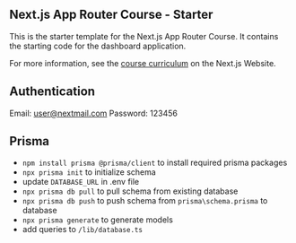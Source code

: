 ## Next.js App Router Course - Starter

This is the starter template for the Next.js App Router Course. It contains the starting code for the dashboard application.

For more information, see the [course curriculum](https://nextjs.org/learn) on the Next.js Website.

## Authentication
Email: user@nextmail.com
Password: 123456

## Prisma
- `npm install prisma @prisma/client` to install required prisma packages
- `npx prisma init` to initialize schema
- update `DATABASE_URL` in .env file
- `npx prisma db pull` to pull schema from existing database
- `npx prisma db push` to push schema from `prisma\schema.prisma` to database
- `npx prisma generate` to generate models
- add queries to `/lib/database.ts`
